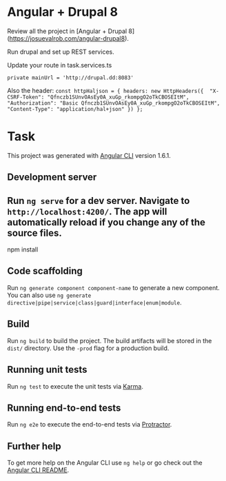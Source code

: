 # Angular + Drupal 8
Review all the project in [Angular + Drupal 8] (https://josuevalrob.com/angular-drupal8). 

Run drupal and set up REST services. 

Update your route in task.services.ts 

`private mainUrl = 'http://drupal.dd:8083'`

Also the header: 
`const httpHaljson = {
  headers: new HttpHeaders({ 
  "X-CSRF-Token": "Qfnczb1SUnvOAsEy0A_xuGp_rkompgO2oTkCBOSEItM",
  "Authorization": "Basic Qfnczb1SUnvOAsEy0A_xuGp_rkompgO2oTkCBOSEItM", 
  "Content-Type": "application/hal+json"
  })
};`


# Task

This project was generated with [Angular CLI](https://github.com/angular/angular-cli) version 1.6.1.

## Development server

Run `ng serve` for a dev server. Navigate to `http://localhost:4200/`. The app will automatically reload if you change any of the source files.
- 
npm install

## Code scaffolding

Run `ng generate component component-name` to generate a new component. You can also use `ng generate directive|pipe|service|class|guard|interface|enum|module`.

## Build

Run `ng build` to build the project. The build artifacts will be stored in the `dist/` directory. Use the `-prod` flag for a production build.

## Running unit tests

Run `ng test` to execute the unit tests via [Karma](https://karma-runner.github.io).

## Running end-to-end tests

Run `ng e2e` to execute the end-to-end tests via [Protractor](http://www.protractortest.org/).

## Further help

To get more help on the Angular CLI use `ng help` or go check out the [Angular CLI README](https://github.com/angular/angular-cli/blob/master/README.md).
